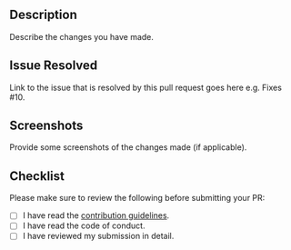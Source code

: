 ## Description

Describe the changes you have made.

## Issue Resolved

Link to the issue that is resolved by this pull request goes here e.g. Fixes #10.

## Screenshots 

Provide some screenshots of the changes made (if applicable).

## Checklist

Please make sure to review the following before submitting your PR: 
<!---To check the points, put a 'x' in the boxes below -->

- [ ] I have read the [contribution guidelines](https://github.com/MSB-s-Projects/Git-scm-Clone/blob/main/docs/CONTRIBUTING.md).
- [ ] I have read the code of conduct.
- [ ] I have reviewed my submission in detail.
